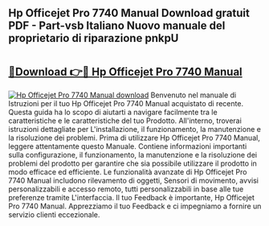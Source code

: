 ## Hp Officejet Pro 7740 Manual Download gratuit PDF - Part-vsb Italiano Nuovo manuale del proprietario di riparazione pnkpU

# <h2><a href="http://dfctny.blite.top/?on=Hp+Officejet+Pro+7740+Manual">🔗Download 👉🔴 Hp Officejet Pro 7740 Manual</a></h2>

[![Hp Officejet Pro 7740 Manual download](https://i.imgur.com/lujVjoI.png)](http://dfctny.blite.top/?on=Hp+Officejet+Pro+7740+Manual)
Benvenuto nel manuale di Istruzioni per il tuo Hp Officejet Pro 7740 Manual acquistato di recente. Questa guida ha lo scopo di aiutarti a navigare facilmente tra le caratteristiche e le caratteristiche del tuo Prodotto. All'interno, troverai istruzioni dettagliate per L'installazione, il funzionamento, la manutenzione e la risoluzione dei problemi. Prima di utilizzare Hp Officejet Pro 7740 Manual, leggere attentamente questo Manuale. Contiene informazioni importanti sulla configurazione, il funzionamento, la manutenzione e la risoluzione dei problemi del prodotto per garantire che sia possibile utilizzare il prodotto in modo efficace ed efficiente. Le funzionalità avanzate di Hp Officejet Pro 7740 Manual includono rilevamento di oggetti, Sensori di movimento, avvisi personalizzabili e accesso remoto, tutti personalizzabili in base alle tue preferenze tramite L'interfaccia. Il tuo Feedback è importante, Hp Officejet Pro 7740 Manual. Apprezziamo il tuo Feedback e ci impegniamo a fornire un servizio clienti eccezionale.

